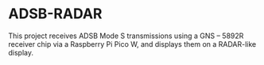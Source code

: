 # ADSB-RADAR
This project receives ADSB Mode S transmissions using a GNS – 5892R receiver chip via a Raspberry Pi Pico W, and displays them on a RADAR-like display.
